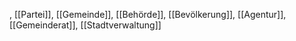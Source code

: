 , [[Partei]], [[Gemeinde]], [[Behörde]], [[Bevölkerung]], [[Agentur]], [[Gemeinderat]], [[Stadtverwaltung]]
